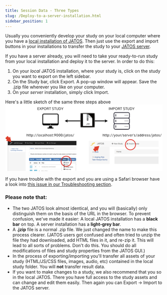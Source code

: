 ```yaml
---
title: Session Data - Three Types
slug: /Deploy-to-a-server-installation.html
sidebar_position: 1
---
```


Usually you conveniently develop your study on your local computer where you have a [local installation of JATOS](Installation.html). Then just use the export and import buttons in your installations to transfer the study to your [JATOS server](JATOS-on-a-server.html).

If you have a server already, you will need to take your ready-to-run study from your local installation and deploy it to the server. In order to do this:
1. On your *local* JATOS installation, where your study is, click on the study you want to export on the left sidebar. 
1. On the Study bar, click Export. A pop-up window will appear. Save the .jzip file wherever you like on your computer.  
1. On your *server* installation, simply click Import. 

Here's a little sketch of the same three steps above
![jzip workflow](/img/jzipWorkflow.png)

If you have trouble with the export and you are using a Safari browser have a look into [this issue in our Troubleshooting section](Troubleshooting.html#downloading-a-study--exporting-a-study-fails-eg-in-safari-browsers).


### Please note that:

* The two JATOS look almost identical, and you will (basically) only distinguish them on the basis of the URL in the browser. To prevent confusion, we've made it easier: A local JATOS installation has a **black bar** on top. A server installation has a **light-grey bar**. 
* A **.jzip** file is a normal .zip file. We just changed the name to make this process clearer. (JATOS users got confused and often tried to unzip the file they had downloaded, add HTML files in it, and re-zip it. This will lead to all sorts of problems. Don't do this. 
You should do all modifications of files and study properties from the JATOS GUI.)
* In the process of exporting/importing you'll transfer all assets of your study (HTML/JS/CSS files, images, audio, etc) contained in the local study folder. You will **not** transfer result data. 
* If you want to make changes to a study, we also recommend that you so in the local JATOS. There you have full access to the study assets and can change and edit them easily. Then again you can Export → Import to the JATOS server. 



